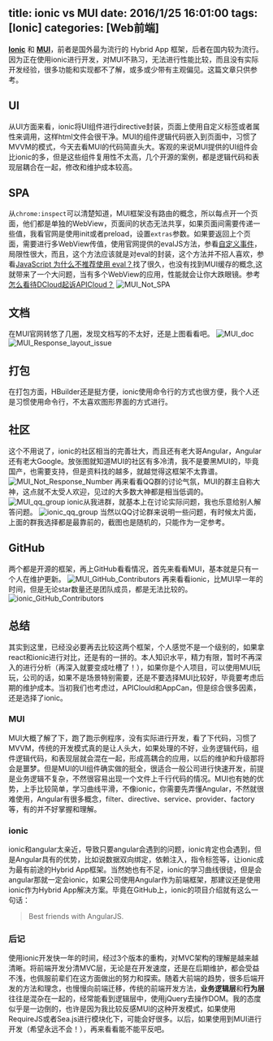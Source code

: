 title: ionic vs MUI
date: 2016/1/25 16:01:00
tags: [Ionic]
categories: [Web前端]
---
**[Ionic](http://www.ionicframework.com/)** 和 **[MUI](http://dev.dcloud.net.cn/mui/)**，前者是国外最为流行的 Hybrid App 框架，后者在国内较为流行。因为正在使用ionic进行开发，对MUI不熟习，无法进行性能比较，而且没有实际开发经验，很多功能和实现都不了解，或多或少带有主观偏见。这篇文章只供参考。
## UI
从UI方面来看，ionic将UI组件进行directive封装，页面上使用自定义标签或者属性来调用，这样html文件会很干净。MUI的组件逻辑代码嵌入到页面中，习惯了MVVM的模式，今天去看MUI的代码简直头大。客观的来说MUI提供的UI组件会比ionic的多，但是这些组件复用性不太高，几个开源的案例，都是逻辑代码和表现层耦合在一起，修改和维护成本较高。
<!--more-->
## SPA
从`chrome:inspect`可以清楚知道，MUI框架没有路由的概念，所以每点开一个页面，他们都是单独的WebView，页面间的状态无法共享，如果页面间需要传递一些值，我看官网是使用init或者preload，设置`extras`参数。如果要返回上个页面，需要进行多WebView传值，使用官网提供的evalJS方法，参看[自定义事件](http://dev.dcloud.net.cn/mui/event/#customevent)，局限性很大，而且，这个方法应该就是对eval的封装，这个方法并不招人喜欢，参看[JavaScript 为什么不推荐使用 eval？](https://www.zhihu.com/question/20591877)找了很久，也没有找到MUI缓存的概念,这就带来了一个大问题，当有多个WebView的应用，性能就会让你大跌眼镜。参考[怎么看待DCloud起诉APICloud？](https://www.zhihu.com/question/30994540?sort=created)
![MUI_Not_SPA](http://7xoed1.com1.z0.glb.clouddn.com/2016/ionic_versus_MUI/MUI_Not_SPA.png "MUI会出现严重性能问题，而且没有好的解决方案。")
## 文档
在MUI官网转悠了几圈，发现文档写的不太好，还是上图看看吧。
![MUI_doc](http://7xoed1.com1.z0.glb.clouddn.com/2016/ionic_versus_MUI/MUI_doc.png "MUI的API文档，看得挺累的")
![MUI_Response_layout_issue](http://7xoed1.com1.z0.glb.clouddn.com/2016/ionic_versus_MUI/MUI_Response_layout_issue.png "响应式布局没有做好")
## 打包
在打包方面，HBuilder还是挺方便，ionic使用命令行的方式也很方便，我个人还是习惯使用命令行，不太喜欢图形界面的方式进行。
## 社区
这个不用说了，ionic的社区相当的完善壮大，而且还有老大哥Angular，Angular还有老大Google。放张图就知道MUI的社区有多冷清，我不是要黑MUI的，毕竟国产，也需要支持，但是资料找的越多，就越觉得这框架不太靠谱。
![MUI_Not_Response_Number](http://7xoed1.com1.z0.glb.clouddn.com/2016/ionic_versus_MUI/MUI_Not_Response_Number.png "MUI未回复数惊人")
再来看看QQ群的讨论气氛，MUI的群主自称大神，这点就不太受人欢迎，见过的大多数大神都是相当低调的。
![MUI_qq_group](http://7xoed1.com1.z0.glb.clouddn.com/2016/ionic_versus_MUI/MUI_qq_group.png "看来比较闲")
ionic从我进群，就基本上在讨论实际问题，我也乐意给别人解答问题。
![ionic_qq_group](http://7xoed1.com1.z0.glb.clouddn.com/2016/ionic_versus_MUI/ionic_qq_group.png "问题多的回答不过来")
当然以QQ讨论群来说明一些问题，有时候太片面，上面的群我选择都是最靠前的，截图也是随机的，只能作为一定参考。
## GitHub
两个都是开源的框架，再上GitHub看看情况，首先来看看MUI，基本就是只有一个人在维护更新。
![MUI_GitHub_Contributors](http://7xoed1.com1.z0.glb.clouddn.com/2016/ionic_versus_MUI/MUI_GitHub_Contributors.png "后勤无保障")
再来看看ionic，比MUI早一年的时间，但是无论star数量还是团队成员，都是无法比较的。
![ionic_GitHub_Contributors](http://7xoed1.com1.z0.glb.clouddn.com/2016/ionic_versus_MUI/ionic_GitHub_Contributors.png "团队的力量")
## 总结
其实到这里，已经没必要再去比较这两个框架，个人感觉不是一个级别的，如果拿react和ionic进行对比，还是有的一拼的。本人知识水平，精力有限，暂时不再深入的进行分析（再深入就要变成吐槽了！），如果你是个人项目，可以使用MUI玩玩，公司的话，如果不是场景特别需要，还是不要选择MUI比较好，毕竟要考虑后期的维护成本。当初我们也考虑过，APIClould和AppCan，但是综合很多因素，还是选择了ionic。
### MUI
MUI大概了解了下，跑了跑示例程序，没有实际进行开发，看了下代码，习惯了MVVM，传统的开发模式真的是让人头大，如果处理的不好，业务逻辑代码，组件逻辑代码，和表现层就会混在一起，形成高耦合的应用，以后的维护和升级那将会是噩梦。但是MUI的UI组件确实做的挺全，很适合一般公司进行快速开发，前提是业务逻辑不复杂，不然很容易出现一个文件上千行代码的情况。MUI也有她的优势，上手比较简单，学习曲线平滑，不像ionic，你需要先弄懂Angular，不然就很难使用，Angular有很多概念，filter、directive、service、provider、factory等，有的并不好掌握和理解。
### ionic
ionic和angular太亲近，导致只要angular会遇到的问题，ionic肯定也会遇到，但是Angular具有的优势，比如说数据双向绑定，依赖注入，指令标签等，让ionic成为最有前途的Hybrid App框架。当然她也有不足，ionic的学习曲线很徒，但是会angular那就一定会ionic，如果公司使用Angular作为前端框架，那建议还是使用ionic作为Hybrid App解决方案。毕竟在GitHub上，ionic的项目介绍就有这么一句话：

>Best friends with AngularJS.

### 后记
使用ionic开发快一年的时间，经过3个版本的重构，对MVC架构的理解是越来越清晰。将前端开发分清MVC层，无论是在开发速度，还是在后期维护，都会受益不浅，也佩服前辈们在这方面做出的努力和探索。随着大前端的趋势，很多后端开发的方法和理念，也慢慢向前端迁移，传统的前端开发方法，**业务逻辑层**和**行为层**往往是混杂在一起的，经常能看到逻辑层中，使用jQuery去操作DOM。我的态度似乎是一边倒的，也许是因为我比较反感MUI的这种开发模式，如果使用RequireJS或者Sea.js进行模块化下，可能会好很多。以后，如果使用到MUI进行开发（希望永远不会！），再来看看能不能平反吧。